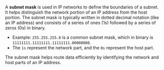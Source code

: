 A **subnet mask** is used in IP networks to define the boundaries of a subnet. It helps distinguish the network portion of an IP address from the host portion. The subnet mask is typically written in dotted decimal notation (like an IP address) and consists of a series of ones (1s) followed by a series of zeros (0s) in binary.

- Example: `255.255.255.0` is a common subnet mask, which in binary is `11111111.11111111.11111111.00000000`.
- The `1s` represent the network part, and the `0s` represent the host part.

The subnet mask helps route data efficiently by identifying the network and host parts of an IP address.